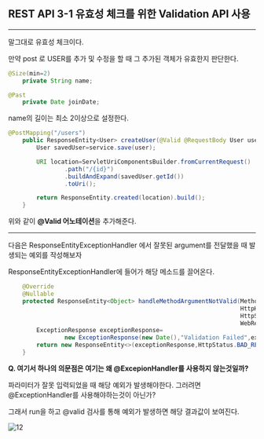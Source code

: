 ## REST API 3-1 유효성 체크를 위한 Validation API 사용
___

말그대로 유효성 체크이다.

만약 post 로 USER를 추가 및 수정을 할 때 그 추가된 객체가 유효한지 판단한다.
```java
@Size(min=2)
    private String name;

@Past
    private Date joinDate;
```
name의 길이는 최소 2이상으로 설정한다.

```java
@PostMapping("/users")
    public ResponseEntity<User> createUser(@Valid @RequestBody User user){
        User savedUser=service.save(user);

        URI location=ServletUriComponentsBuilder.fromCurrentRequest()
                .path("/{id}")
                .buildAndExpand(savedUser.getId())
                .toUri();

        return ResponseEntity.created(location).build();
    }
```

위와 같이 **@Valid 어노테이션**을 추가해준다.

___

다음은 ResponseEntityExceptionHandler 에서 잘못된 argument를 전달했을 때 발생되는 예외를 작성해보자

ResponseEntityExceptionHandler에 들어가 해당 메소드를 끌어온다.

```java
    @Override
    @Nullable
    protected ResponseEntity<Object> handleMethodArgumentNotValid(MethodArgumentNotValidException ex,
                                                                  HttpHeaders headers,
                                                                  HttpStatusCode status,
                                                                  WebRequest request) {
        ExceptionResponse exceptionResponse=
                new ExceptionResponse(new Date(),"Validation Failed",ex.getBindingResult().toString());
        return new ResponseEntity<>(exceptionResponse,HttpStatus.BAD_REQUEST);
    }
```

**Q. 여기서 하나의 의문점은 여기는 왜 @ExcepionHandler를 사용하지 않는것일까?**

파라미터가 잘못 입력되었을 때 해당 예외가 발생해야한다. 그러려면 @ExceptionHandler를 사용해야하는것이 아닌가?

그래서 run을 하고 @valid 검사를 통해 예외가 발생하면 해당 결과값이 보여진다.

![12](https://user-images.githubusercontent.com/113106136/212540587-8aba8782-b7fd-41b0-a94a-e09f970cd6f0.png)


